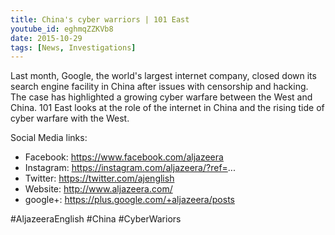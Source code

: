 ```yaml
---
title: China's cyber warriors | 101 East
youtube_id: eghmqZZKVb8
date: 2015-10-29
tags: [News, Investigations]
---
```


Last month, Google, the world's largest internet company, closed down its search engine facility in China after issues with censorship and hacking. The case has highlighted a growing cyber warfare between the West and China. 101 East looks at the role of the internet in China and the rising tide of cyber warfare with the West.


Social Media links:

- Facebook: https://www.facebook.com/aljazeera
- Instagram: https://instagram.com/aljazeera/?ref=...
- Twitter: https://twitter.com/ajenglish
- Website: http://www.aljazeera.com/
- google+: https://plus.google.com/+aljazeera/posts


#AljazeeraEnglish  #China    #CyberWariors




